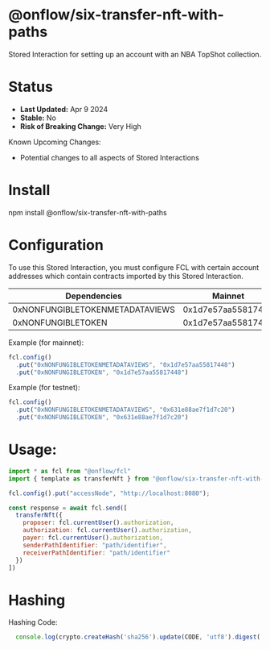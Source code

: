 # @onflow/six-transfer-nft-with-paths

Stored Interaction for setting up an account with an NBA TopShot collection.

# Status

- **Last Updated:** Apr 9 2024 
- **Stable:** No
- **Risk of Breaking Change:** Very High

Known Upcoming Changes:

- Potential changes to all aspects of Stored Interactions

# Install

npm install @onflow/six-transfer-nft-with-paths

# Configuration 

To use this Stored Interaction, you must configure FCL with certain account addresses which contain contracts imported by this Stored Interaction.

| Dependencies                       | Mainnet            | Testnet            |
| ---------------------------------- | ------------------ | ------------------ |
| 0xNONFUNGIBLETOKENMETADATAVIEWS    | 0x1d7e57aa55817448 | 0x631e88ae7f1d7c20 |
| 0xNONFUNGIBLETOKEN                 | 0x1d7e57aa55817448 | 0x631e88ae7f1d7c20 |

Example (for mainnet):

```javascript
fcl.config()
  .put("0xNONFUNGIBLETOKENMETADATAVIEWS", "0x1d7e57aa55817448")
  .put("0xNONFUNGIBLETOKEN", "0x1d7e57aa55817448")
```

Example (for testnet):

```javascript
fcl.config()
  .put("0xNONFUNGIBLETOKENMETADATAVIEWS", "0x631e88ae7f1d7c20")
  .put("0xNONFUNGIBLETOKEN", "0x631e88ae7f1d7c20")
```

# Usage:

```javascript
import * as fcl from "@onflow/fcl"
import { template as transferNft } from "@onflow/six-transfer-nft-with-paths

fcl.config().put("accessNode", "http://localhost:8080");

const response = await fcl.send([
  transferNft({
    proposer: fcl.currentUser().authorization,
    authorization: fcl.currentUser().authorization,     
    payer: fcl.currentUser().authorization,
    senderPathIdentifier: "path/identifier",  
    receiverPathIdentifier: "path/identifier"
  })
])

```

# Hashing

Hashing Code:
```javascript
  console.log(crypto.createHash('sha256').update(CODE, 'utf8').digest('hex'))
```